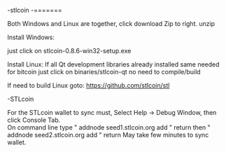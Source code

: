 -stlcoin
-=======

Both Windows and Linux are together, click download Zip to right.
unzip

Install Windows:

just click on stlcoin-0.8.6-win32-setup.exe

Install Linux:
If all Qt development libraries already installed same needed for bitcoin
just click on binaries/stlcoin-qt  no need to compile/build

If need to build Linux goto:
https://github.com/stlcoin/stl

-STLcoin 

For the STLcoin wallet to sync must, Select Help -> Debug Window, then click Console Tab.  
On command line type " addnode seed1.stlcoin.org add " return
then " addnode seed2.stlcoin.org add " return
May take few minutes to sync wallet.
